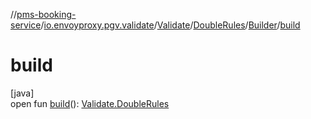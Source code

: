 //[pms-booking-service](../../../../../index.md)/[io.envoyproxy.pgv.validate](../../../index.md)/[Validate](../../index.md)/[DoubleRules](../index.md)/[Builder](index.md)/[build](build.md)

# build

[java]\
open fun [build](build.md)(): [Validate.DoubleRules](../index.md)